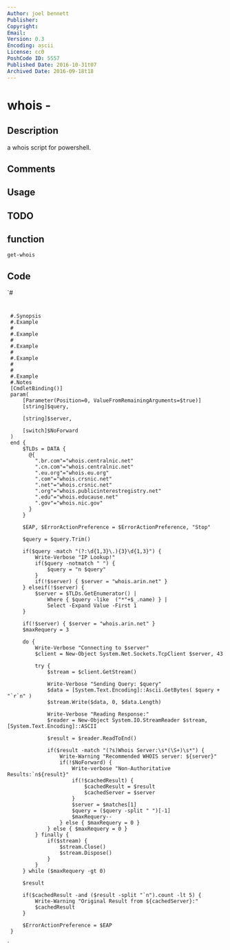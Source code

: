 ```yaml
---
Author: joel bennett
Publisher: 
Copyright: 
Email: 
Version: 0.3
Encoding: ascii
License: cc0
PoshCode ID: 5557
Published Date: 2016-10-31t07
Archived Date: 2016-09-18t18
---
```


# whois - 

## Description

a whois script for powershell.

## Comments



## Usage



## TODO



## function

`get-whois`

## Code

`#
 #
     #.Synopsis
     #.Example
     #
     #.Example
     #
     #.Example
     #
     #.Example
     #
     #
     #.Example
     #.Notes
     [CmdletBinding()]
     param(
         [Parameter(Position=0, ValueFromRemainingArguments=$true)]
         [string]$query,
 
         [string]$server,
 
         [switch]$NoForward
     )
     end {
         $TLDs = DATA {
           @{
             ".br.com"="whois.centralnic.net"
             ".cn.com"="whois.centralnic.net"
             ".eu.org"="whois.eu.org"
             ".com"="whois.crsnic.net"
             ".net"="whois.crsnic.net"
             ".org"="whois.publicinterestregistry.net"
             ".edu"="whois.educause.net"
             ".gov"="whois.nic.gov"
           }
         }
 
         $EAP, $ErrorActionPreference = $ErrorActionPreference, "Stop"
 
         $query = $query.Trim()
 
         if($query -match "(?:\d{1,3}\.){3}\d{1,3}") {
             Write-Verbose "IP Lookup!"
             if($query -notmatch " ") {
                 $query = "n $query"
             }
             if(!$server) { $server = "whois.arin.net" }
         } elseif(!$server) {
             $server = $TLDs.GetEnumerator() |
                 Where { $query -like  ("*"+$_.name) } |
                 Select -Expand Value -First 1
         }
 
         if(!$server) { $server = "whois.arin.net" }
         $maxRequery = 3 
 
         do {
             Write-Verbose "Connecting to $server"
             $client = New-Object System.Net.Sockets.TcpClient $server, 43
 
             try {
                 $stream = $client.GetStream()
 
                 Write-Verbose "Sending Query: $query"
                 $data = [System.Text.Encoding]::Ascii.GetBytes( $query + "`r`n" )
                 $stream.Write($data, 0, $data.Length)
 
                 Write-Verbose "Reading Response:"
                 $reader = New-Object System.IO.StreamReader $stream, [System.Text.Encoding]::ASCII
 
                 $result = $reader.ReadToEnd()
 
                 if($result -match "(?s)Whois Server:\s*(\S+)\s*") {
                     Write-Warning "Recommended WHOIS server: ${server}"
                     if(!$NoForward) {
                         Write-verbose "Non-Authoritative Results:`n${result}"
                         if(!$cachedResult) {
                             $cachedResult = $result
                             $cachedServer = $server
                         }
                         $server = $matches[1]
                         $query = ($query -split " ")[-1]
                         $maxRequery--
                     } else { $maxRequery = 0 }
                 } else { $maxRequery = 0 }
             } finally {
                 if($stream) {
                     $stream.Close()
                     $stream.Dispose()
                 }
             }
         } while ($maxRequery -gt 0)
 
         $result
 
         if($cachedResult -and ($result -split "`n").count -lt 5) {
             Write-Warning "Original Result from ${cachedServer}:"
             $cachedResult
         }
 
         $ErrorActionPreference = $EAP
     }
`

